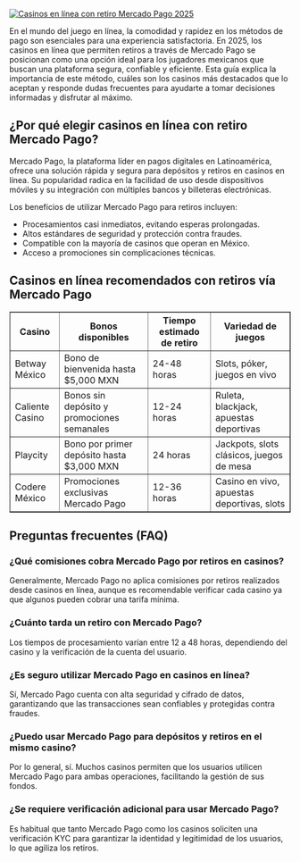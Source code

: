 [![Casinos en línea con retiro Mercado Pago 2025](https://123-caf.pages.dev/gitsignup.png)](https://vrmoo.ru/Bt82HjjY)

<div>     <p>En el mundo del juego en línea, la comodidad y rapidez en los métodos de pago son esenciales para una experiencia satisfactoria. En 2025, los casinos en línea que permiten retiros a través de Mercado Pago se posicionan como una opción ideal para los jugadores mexicanos que buscan una plataforma segura, confiable y eficiente. Esta guía explica la importancia de este método, cuáles son los casinos más destacados que lo aceptan y responde dudas frecuentes para ayudarte a tomar decisiones informadas y disfrutar al máximo.</p>   </div>    <h2>¿Por qué elegir casinos en línea con retiro Mercado Pago?</h2>   <div>     <p>Mercado Pago, la plataforma líder en pagos digitales en Latinoamérica, ofrece una solución rápida y segura para depósitos y retiros en casinos en línea. Su popularidad radica en la facilidad de uso desde dispositivos móviles y su integración con múltiples bancos y billeteras electrónicas.</p>     <p>Los beneficios de utilizar Mercado Pago para retiros incluyen:</p>     <ul>       <li>Procesamientos casi inmediatos, evitando esperas prolongadas.</li>       <li>Altos estándares de seguridad y protección contra fraudes.</li>       <li>Compatible con la mayoría de casinos que operan en México.</li>       <li>Acceso a promociones sin complicaciones técnicas.</li>     </ul>   </div>    <h2>Casinos en línea recomendados con retiros vía Mercado Pago</h2>   <table border="1" cellpadding="8" cellspacing="0" style="border-collapse: collapse; width: 100%;">     <thead>       <tr>         <th>Casino</th>         <th>Bonos disponibles</th>         <th>Tiempo estimado de retiro</th>         <th>Variedad de juegos</th>       </tr>     </thead>     <tbody>       <tr>         <td>Betway México</td>         <td>Bono de bienvenida hasta $5,000 MXN</td>         <td>24-48 horas</td>         <td>Slots, póker, juegos en vivo</td>       </tr>       <tr>         <td>Caliente Casino</td>         <td>Bonos sin depósito y promociones semanales</td>         <td>12-24 horas</td>         <td>Ruleta, blackjack, apuestas deportivas</td>       </tr>       <tr>         <td>Playcity</td>         <td>Bono por primer depósito hasta $3,000 MXN</td>         <td>24 horas</td>         <td>Jackpots, slots clásicos, juegos de mesa</td>       </tr>       <tr>         <td>Codere México</td>         <td>Promociones exclusivas Mercado Pago</td>         <td>12-36 horas</td>         <td>Casino en vivo, apuestas deportivas, slots</td>       </tr>     </tbody>   </table>    <h2>Preguntas frecuentes (FAQ)</h2>   <div>     <h3>¿Qué comisiones cobra Mercado Pago por retiros en casinos?</h3>     <p>Generalmente, Mercado Pago no aplica comisiones por retiros realizados desde casinos en línea, aunque es recomendable verificar cada casino ya que algunos pueden cobrar una tarifa mínima.</p>      <h3>¿Cuánto tarda un retiro con Mercado Pago?</h3>     <p>Los tiempos de procesamiento varían entre 12 a 48 horas, dependiendo del casino y la verificación de la cuenta del usuario.</p>      <h3>¿Es seguro utilizar Mercado Pago en casinos en línea?</h3>     <p>Sí, Mercado Pago cuenta con alta seguridad y cifrado de datos, garantizando que las transacciones sean confiables y protegidas contra fraudes.</p>      <h3>¿Puedo usar Mercado Pago para depósitos y retiros en el mismo casino?</h3>     <p>Por lo general, sí. Muchos casinos permiten que los usuarios utilicen Mercado Pago para ambas operaciones, facilitando la gestión de sus fondos.</p>      <h3>¿Se requiere verificación adicional para usar Mercado Pago?</h3>     <p>Es habitual que tanto Mercado Pago como los casinos soliciten una verificación KYC para garantizar la identidad y legitimidad de los usuarios, lo que agiliza los retiros.</p>   </div>   